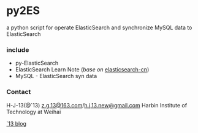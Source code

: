 py2ES
=====
a python script for operate ElasticSearch and synchronize MySQL data to ElasticSearch

### include

* py-ElasticSearch
* ElasticSearch Learn Note (*base on* [elasticsearch-cn](https://github.com/elasticsearch-cn/elasticsearch-definitive-guide))
* MySQL - ElasticSearch syn data

### Contact

H-J-13(@`13)
z.g.13@163.com/h.j.13.new@gmail.com
Harbin Institute of Technology at Weihai

[`13 blog](http://www.houjie13.com)